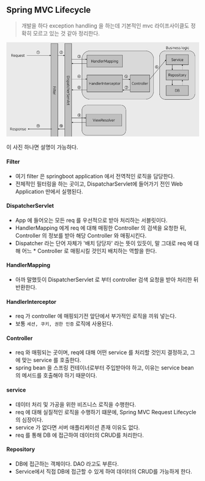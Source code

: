## Spring MVC Lifecycle
> 개발을 하다 exception handling 을 하는데 기본적인 mvc 라이프사이클도 정확히 모르고 있는 것 같아 정리한다.

<img src="../../img/spring-mvc-lifecycle-st.png">

이 사진 하나면 설명이 가능하다.  

#### Filter
* 여기 filter 은 springboot application 에서 전역적인 로직을 담당한다.  
* 전체적인 필터링을 하는 곳이고, DispatcharServlet에 들어가기 전인 Web Application 딴에서 실행된다. 

#### DispatcherServlet
* App 에 들어오는 모든 req 를 우선적으로 받아 처리하는 서블릿이다.  
* HandlerMapping 에게 req 에 대해 매핑한 Controller 의 검색을 요청한 뒤, Controller 의 정보를 받아 해당 Controller 와 매핑시킨다.  
* Dispatcher 라는 단어 자체가 '배치 담당자' 라는 뜻이 있듯이, 말 그대로 req 에 대해 어느 * Controller 로 매핑시킬 것인지 배치하는 역할을 한다. 

#### HandlerMapping
* 아까 말했듯이 DispatcherServlet 로 부터 controller 검색 요청을 받아 처리한 뒤 반환한다.

#### HandlerInterceptor
* req 가 controller 에 매핑되기전 앞단에서 부가적인 로직을 끼워 넣는다.  
* 보통 `세션, 쿠키, 권한 인증` 로직에 사용된다.

#### Controller
* req 와 매핑되는 곳이며, req에 대해 어떤 service 를 처리할 것인지 결정하고, 그에 맞는 service 를 호출한다.  
* spring bean 을 스프링 컨테이너로부터 주입받아야 하고, 이유는 service bean 의 메서드를 호출해야 하기 때문이다.

#### service
* 데이터 처리 및 가공을 위한 비즈니스 로직을 수행한다.  
* req 에 대해 실질적인 로직을 수행하기 떄문에, Spring MVC Request Lifecycle 의 심장이다.  
* service 가 없다면 서버 애플리케이션 존재 이유도 없다.  
* req 를 통해 DB 에 접근하여 데이터의 CRUD를 처리한다.

#### Repository 
* DB에 접근하는 객체이다. DAO 라고도 부른다.  
* Service에서 직접 DB에 접근할 수 있게 하여 데이터의 CRUD를 가능하게 한다.  
